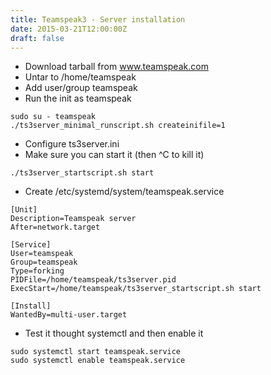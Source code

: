 ```yaml
---
title: Teamspeak3 - Server installation
date: 2015-03-21T12:00:00Z
draft: false
---
```

- Download tarball from www.teamspeak.com
- Untar to /home/teamspeak
- Add user/group teamspeak
- Run the init as teamspeak

~~~
sudo su - teamspeak
./ts3server_minimal_runscript.sh createinifile=1
~~~

- Configure ts3server.ini
- Make sure you can start it (then ^C to kill it)

~~~
./ts3server_startscript.sh start
~~~

- Create /etc/systemd/system/teamspeak.service

~~~
[Unit]
Description=Teamspeak server
After=network.target

[Service]
User=teamspeak
Group=teamspeak
Type=forking
PIDFile=/home/teamspeak/ts3server.pid
ExecStart=/home/teamspeak/ts3server_startscript.sh start

[Install]
WantedBy=multi-user.target
~~~

- Test it thought systemctl and then enable it

~~~
sudo systemctl start teamspeak.service
sudo systemctl enable teamspeak.service
~~~

